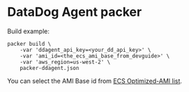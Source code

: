 # DataDog Agent packer

Build example:

```shell
packer build \
    -var 'ddagent_api_key=<your_dd_api_key>' \
    -var 'ami_id=<the_ecs_ami_base_from_devguide>' \
    -var 'aws_region=us-west-2' \
    packer-ddagent.json
```

You can select the AMI Base id from [ECS Optimized-AMI list](http://docs.aws.amazon.com/AmazonECS/latest/developerguide/ecs-optimized_AMI.html).
